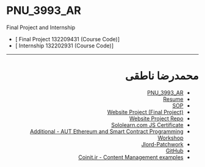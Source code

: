# PNU_3993_AR
Final Project and Internship

- [ Final Project   132209431 (Course Code)]
- [ Internship      132202931 (Course Code)]

<div dir="rtl">

---------

# محمدرضا ناطقی
- [PNU_3993_AR](https://github.com/Nateghi7/PNU_3993_AR)
- [Resume](https://nateghi7.github.io/ResponsiveResumeWebsite/) 
- [SOP](https://forughiamir.github.io/SOP/)
- [Website Project (Final Project)](https://nateghi7.github.io/ResponsiveResumeWebsite/)
- [Website Project Repo](https://github.com/Nateghi7/ResponsiveResumeWebsite)
- [Sololearn.com JS Certificate](https://github.com/Nateghi7/JavaScript-Certification/blob/main/Cert-SoloLearn-JS.png)
- [Additional - AUT Ethereum and Smart Contract Programming Workshop](https://github.com/Nateghi7/AUTsolidityCert/blob/main/AUTsolidityCert.jpg)
- [Jlord-Patchwork](https://github.com/Nateghi7/Jlord-Patchwork/blob/main/Github-Jlord.jpg)
- [GitHub](https://github.com/Nateghi7)
- [Coinit.ir - Content Management examples](https://web.archive.org/web/20201202152336/https://www.coinit.ir/author/nateghi7/)

